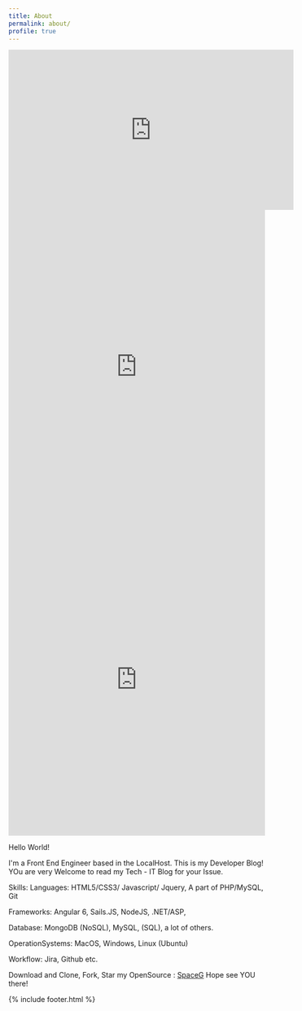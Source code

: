 ```yaml
---
title: About
permalink: about/
profile: true
---
```


<iframe width="560" height="315" src="https://www.youtube.com/embed/IKYUMvT9Yes" frameborder="0" allow="autoplay; encrypted-media" allowfullscreen></iframe>

<iframe frameborder="0" scrolling="no" marginheight="0" marginwidth="0"width="100%" height="615" type="text/html" src="https://www.youtube.com/embed/IKYUMvT9Yes?autoplay=0&fs=0&iv_load_policy=3&showinfo=0&rel=0&cc_load_policy=0&start=0&end=0&origin=https://youtubeembedcode.com">
</iframe>

<iframe width="100%" height="615" src="https://www.youtube.com/embed/IKYUMvT9Yes?autoplay=0&fs=0&iv_load_policy=3&showinfo=0&rel=0&cc_load_policy=0&start=0&end=0&origin=https://youtubeembedcode.com"frameborder="0" allow="autoplay; encrypted-media" allowfullscreen></iframe>



Hello World!

I'm a Front End Engineer based in the LocalHost. This is my Developer Blog! YOu are very Welcome to read my Tech - IT Blog for your Issue. 



Skills: 
Languages: HTML5/CSS3/ Javascript/ Jquery, A part of PHP/MySQL, Git

Frameworks: Angular 6, Sails.JS, NodeJS, .NET/ASP, 

Database: MongoDB (NoSQL), MySQL, (SQL), a lot of others.

OperationSystems: MacOS, Windows, Linux (Ubuntu)

Workflow: Jira, Github etc.


Download and Clone, Fork, Star  my OpenSource :  <a href="https://github.com/SpaceG">SpaceG</a> Hope see YOU there!





{% include footer.html %}